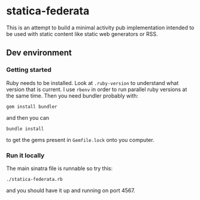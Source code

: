 # statica-federata

This is an attempt to build a minimal activity pub implementation intended to be used with static content 
like static web generators or RSS. 

## Dev environment

### Getting started

Ruby needs to be installed. Look at `.ruby-version` to understand what version that is current. I use `rbenv`
in order to run parallel ruby versions at the same time. Then you need bundler probably with:

`gem install bundler`

and then you can

`bundle install`

to get the gems present in `Gemfile.lock` onto you computer.

### Run it locally

The main sinatra file is runnable so try this:

`./statica-federata.rb`

and you should have it up and running on port 4567.
